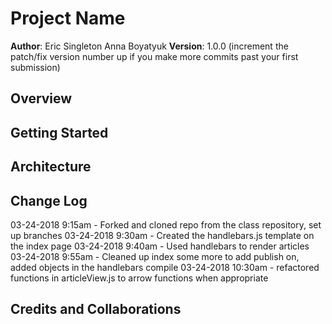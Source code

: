 # Project Name

**Author**: Eric Singleton Anna Boyatyuk
**Version**: 1.0.0 (increment the patch/fix version number up if you make more commits past your first submission)

## Overview
<!-- Provide a high level overview of what this application is and why you are building it, beyond the fact that it's an assignment for a Code Fellows 301 class. (i.e. What's your problem domain?) -->

## Getting Started
<!-- What are the steps that a user must take in order to build this app on their own machine and get it running? -->

## Architecture
<!-- Provide a detailed description of the application design. What technologies (languages, libraries, etc) you're using, and any other relevant design information. -->

## Change Log
<!-- Use this are to document the iterative changes made to your application as each feature is successfully implemented. Use time stamps. Here's an examples:

01-01-2001 4:59pm - Application now has a fully-functional express server, with GET and POST routes for the book resource.-->
03-24-2018 9:15am - Forked and cloned repo from the class repository, set up branches
03-24-2018 9:30am - Created the handlebars.js template on the index page
03-24-2018 9:40am - Used handlebars to render articles
03-24-2018 9:55am - Cleaned up index some more to add publish on, added objects in the handlebars compile
03-24-2018 10:30am - refactored functions in articleView.js to arrow functions when appropriate

## Credits and Collaborations
<!-- Give credit (and a link) to other people or resources that helped you build this application. -->